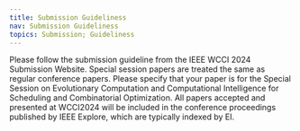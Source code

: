 ```yaml
---
title: Submission Guideliness
nav: Submission Guideliness
topics: Submission; Guideliness
---
```


Please follow the submission guideline from the IEEE WCCI 2024 Submission Website. Special session papers are treated the same as regular conference papers. Please specify that your paper is for the Special Session on Evolutionary Computation and Computational Intelligence for Scheduling and Combinatorial Optimization. All papers accepted and presented at WCCI2024 will be included in the conference proceedings published by IEEE Explore, which are typically indexed by EI.
